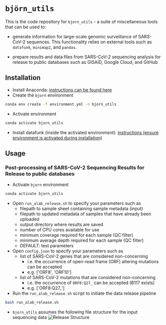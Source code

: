 # `björn_utils`
This is the code repository for `bjorn_utils` - a suite of miscellaneous tools that can be used to:

* generate information for large-scale genomic surveillance of SARS-CoV-2 sequences. This functionality relies on external tools such as `datafunk`, `minimap2`, and `pandas`. 

* prepare results and data files from SARS-CoV-2 sequencing analysis for release to public databases such as GISAID, Google Cloud, and GitHub

## Installation
* Install Anaconda: [instructions can be found here](https://docs.anaconda.com/anaconda/install/)
* Create the `bjorn` environment
```bash
conda env create -f environment.yml -n bjorn_utils
```
* Activate environment
```bash
conda activate bjorn_utils
```
* Install datafunk (inside the activated environment): [instructions (ensure environment is activated during installation)](https://github.com/cov-ert/datafunk)

## Usage
### Post-processing of SARS-CoV-2 Sequencing Results for Release to public databases
* Activate `bjorn` environment
```bash
conda activate bjorn_utils
```
* Open `run_alab_release.sh` to specify your parameters such as
    * filepath to sample sheet containing sample metadata (input)
    * filepath to updated metadata of samples that have already been uploaded
    * output directory where results are saved
    * number of CPU cores available for use
    * minimum coverage required for each sample (QC filter)
    * minimum average depth required for each sample (QC filter)
    * DEFAULT: test parameters
* Open `config.json` to specify your parameters such as
    * list of SARS-CoV-2 genes that are considered non-concerning
        * i.e. the occurrence of open-read frame (ORF) altering mutations can be accepted
        * e.g. ['ORF8', 'ORF10']
    * list of SARS-CoV-2 mutations that are considered non-concerning
        * i.e. the occurrence of `ORF8:Q27_` can be accepted (B117 exists)
        * e.g. ['ORF8:Q27_']
* Run the `run_alab_release.sh` script to initiate the data release pipeline
```bash
bash run_alab_release.sh
```
* `bjorn_utils` assumes the following file structure for the input sequencing data
![Release Structure](figs/alab_release_filestructure.png)
